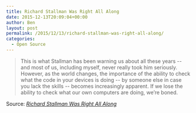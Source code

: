 ```yaml
---
title: Richard Stallman Was Right All Along
date: 2015-12-13T20:09:04+00:00
author: Ben
layout: post
permalink: /2015/12/13/richard-stallman-was-right-all-along/
categories:
  - Open Source
---
```

> This is what Stallman has been warning us about all these years -- and most of us, including myself, never really took him seriously. However, as the world changes, the importance of the ability to check what the code in your devices is doing -- by someone else in case you lack the skills -- becomes increasingly apparent. If we lose the ability to check what our own computers are doing, we&#8217;re boned.

Source: _[Richard Stallman Was Right All Along](http://www.osnews.com/story/25469/Richard_Stallman_Was_Right_All_Along)_